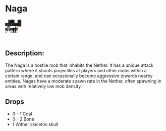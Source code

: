 
# Naga
![naga.png](../../images/naga.png) 

## Description:
The Naga is a hostile mob that inhabits the Nether. It has a unique attack pattern where it shoots projectiles at players and other mobs within a certain range, and can occasionally become aggressive towards nearby entities. Nagas have a moderate spawn rate in the Nether, often spawning in areas with relatively low mob density.

## Drops
 - 0 - 1 Coal
 - 0 - 2 Bone
 - 1 Wither skeleton skull
